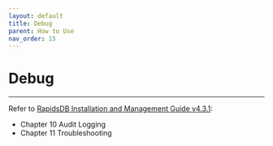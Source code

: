 ```yaml
---
layout: default
title: Debug
parent: How to Use
nav_order: 15
---
```


# Debug

---

Refer to [RapidsDB Installation and Management Guide v4.3.1](../downloads/RapidsDB_Installation_and_Management_Guide_Release_v4.3.1.pdf):

* Chapter 10 Audit Logging
* Chapter 11 Troubleshooting
